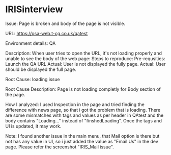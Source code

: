 # IRISinterview

Issue: Page is broken and body of the page is not visible.

URL: https://osa-web.t-cg.co.uk/qatest

Environment details: QA

Description: 
When user tries to open the URL, it's not loading properly and unable to see the body of the web page:
Steps to reproduce:
Pre-requsities: Launch the QA URL
Actual: User is not displayed the fully page.
Actual: User should be displayed the full page.

Root Cause: loading issue

Root Cause Description: Page is not loading completly for Body section of the page.

How I analyzed: I used Inspection in the page and tried finding the difference with news page, so that i got the problem that is loading. There are some mismatches with tags and values as per header in QAtest and the body contains "Loading..." instead of  "finshedLoading". Once the tags and UI is updated, it may work.

Note: I found another issue in the main menu, that Mail option is there but not has any value in UI, so i just added the value  as "Email Us" in the dev page. Please refer the screenshot "IRIS_Mail issue".